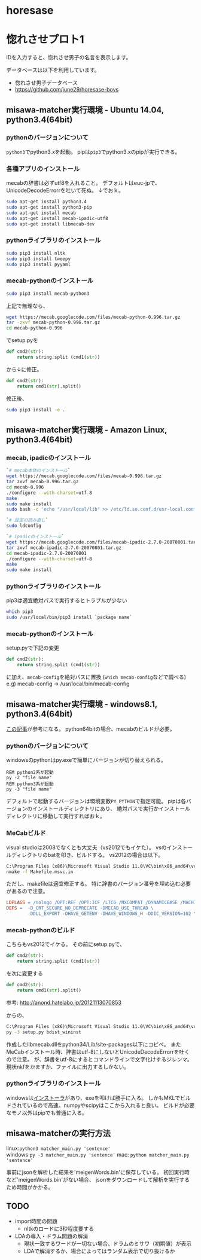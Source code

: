 horesase
========

# 惚れさせプロト1

IDを入力すると、惚れさせ男子の名言を表示します。

データベースは以下を利用しています。
- 惚れさせ男子データベース
- https://github.com/june29/horesase-boys


## misawa-matcher実行環境 - Ubuntu 14.04, python3.4(64bit)
### pythonのバージョンについて
`python3`でpython3.xを起動。
pipは`pip3`でpython3.xのpipが実行できる。

### 各種アプリのインストール
mecabの辞書は必ずutf8を入れること。
デフォルトはeuc-jpで、UnicodeDecodeErrorrを吐いて死ぬ。
↓でおｋ。
```sh
sudo apt-get install python3.4
sudo apt-get install python3-pip
sudo apt-get install mecab
sudo apt-get install mecab-ipadic-utf8
sudo apt-get install libmecab-dev
```

### pythonライブラリのインストール
```sh
sudo pip3 install nltk
sudo pip3 install tweepy
sudo pip3 install pyyaml
```

### mecab-pythonのインストール
```sh
sudo pip3 install mecab-python3
```
上記で無理なら、

```sh
wget https://mecab.googlecode.com/files/mecab-python-0.996.tar.gz
tar -zxvf mecab-python-0.996.tar.gz
cd mecab-python-0.996
```
でsetup.pyを
```python
def cmd2(str):  
    return string.split (cmd1(str))  
```
から↓に修正。
```python
def cmd2(str):  
    return cmd1(str).split()  
```
修正後、
```sh
sudo pip3 install -e .
```

## misawa-matcher実行環境 - Amazon Linux, python3.4(64bit)
### mecab, ipadicのインストール
```sh
`# mecab本体のインストール`
wget https://mecab.googlecode.com/files/mecab-0.996.tar.gz
tar zxvf mecab-0.996.tar.gz
cd mecab-0.996
./configure --with-charset=utf-8
make
sudo make install
sudo bash -c 'echo "/usr/local/lib" >> /etc/ld.so.conf.d/usr-local.conf'

`# 設定の読み直し`
sudo ldconfig

`# ipadicのインストール`
wget https://mecab.googlecode.com/files/mecab-ipadic-2.7.0-20070801.tar.gz
tar zxvf mecab-ipadic-2.7.0-20070801.tar.gz
cd mecab-ipadic-2.7.0-20070801
./configure --with-charset=utf-8
make
sudo make install
```
### pythonライブラリのインストール
pip3は適宜絶対パスで実行するとトラブルが少ない
```sh
which pip3
sudo /usr/local/bin/pip3 install `package name`
```

### mecab-pythonのインストール
setup.pyで下記の変更
```python
def cmd2(str):  
    return string.split (cmd1(str))  
```
に加え、`mecab-config`を絶対パスに置換
(`which mecab-config`などで調べる)
e.g) mecab-config -> /usr/local/bin/mecab-config

## misawa-matcher実行環境 - windows8.1, python3.4(64bit)
[この記事](http://qiita.com/ykchat/items/97dd7be100bfa837b7c4)が参考になる。
python64bitの場合、mecabのビルドが必要。

### pythonのバージョンについて
windowsのpythonはpy.exeで簡単にバージョンが切り替えられる。
```dos
REM python2系が起動
py -2 "file name"
REM python3系が起動
py -3 "file name"
```
デフォルトで起動するバージョンは環境変数`PY_PYTHON`で指定可能。
pipは各バージョンのインストールディレクトリにあり、
絶対パスで実行かインストールディレクトリに移動して実行すればおｋ。

### MeCabビルド
visual studioは2008でなくとも大丈夫（vs2012でもイケた）。
vsのインストールディレクトリのbatを叩き、ビルドする。
vs2012の場合は以下。
```bat
C:\Program Files (x86)\Microsoft Visual Studio 11.0\VC\bin\x86_amd64\vcvarsx86_amd64.bat
nmake -f Makefile.msvc.in
```

ただし、makefileは適宜修正する。
特に辞書のバージョン番号を埋め込む必要があるので注意。
```Makefile
LDFLAGS = /nologo /OPT:REF /OPT:ICF /LTCG /NXCOMPAT /DYNAMICBASE /MACHINE:X64 ADVAPI32.LIB
DEFS =  -D_CRT_SECURE_NO_DEPRECATE -DMECAB_USE_THREAD \
        -DDLL_EXPORT -DHAVE_GETENV -DHAVE_WINDOWS_H -DDIC_VERSION=102 \
```

### mecab-pythonのビルド
こちらもvs2012でイケる。
その前にsetup.pyで、
```python
def cmd2(str):
    return string.split (cmd1(str))
```
を次に変更する
```python
def cmd2(str):
    return cmd1(str).split()
```
参考: http://anond.hatelabo.jp/20121113070853

からの、
```bat
C:\Program Files (x86)\Microsoft Visual Studio 11.0\VC\bin\x86_amd64\vcvarsx86_amd64.bat
py -3 setup.py bdist_wininst
```
作成したlibmecab.dllをpython34/Lib/site-packages以下にコピペ。
またMeCabインストール時、辞書はutf-8にしないとUnicodeDecodeErrorrを吐くので注意。
が、辞書をutf-8にするとコマンドラインで文字化けするジレンマ。現状nkfをかますか、ファイルに出力するしかない。

### pythonライブラリのインストール
windowsは[インストーラ](http://www.lfd.uci.edu/~gohlke/pythonlibs/#pip)があり、exeを叩けば勝手に入る。
しかもMKLでビルドされているので高速。numpyやscipyはここから入れると良い。
ビルドが必要なモノ以外はpipでも普通に入る。


## misawa-matcherの実行方法
linux:`python3 matcher_main.py 'sentence'`  
windows:`py -3 matcher_main.py 'sentence'`
mac: `python matcher_main.py 'sentence'`

事前にjsonを解析した結果を'meigenWords.bin'に保存している。
初回実行時など'meigenWords.bin'がない場合、
jsonをダウンロードして解析を実行するため時間がかかる。

## TODO
* import時間の問題
  - nltkのロードに3秒程度要する
* LDAの導入・ドラム問題の解消
  - 現状一致するワードが一切ない場合、ドラムのミサワ（初期値）が表示
  - LDAで解消するか、場合によってはランダム表示で切り抜けるか
